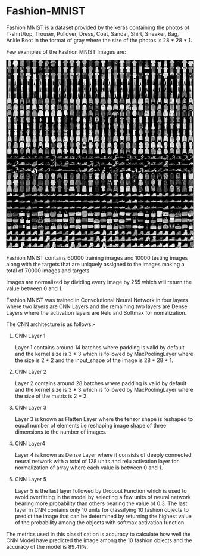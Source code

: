 # Fashion-MNIST

Fashion MNIST is a dataset provided by the keras containing the photos of T-shirt/top, Trouser, Pullover, Dress, Coat, Sandal, Shirt, Sneaker, Bag, Ankle Boot in the format of gray where the size of the photos is 28 * 28 * 1.

Few examples of the Fashion MNIST Images are: 

![Fashion MNIST](mnist.png)

Fashion MNIST contains 60000 training images and 10000 testing images along with the targets that are uniquely assigned to the images making a total of 70000 images and targets.

Images are normalized by dividing every image by 255 which will return the value between 0 and 1.

Fashion MNIST was trained in Convolutional Neural Network in four layers where two layers are CNN Layers and the remaining two layers are Dense Layers where the activation layers are Relu and Softmax for nomalization.

The CNN architecture is as follows:-

   1. CNN Layer 1
      
      Layer 1 contains around 14 batches where padding is valid by default and the kernel size is 3 * 3 
      which is followed by MaxPoolingLayer where the size is 2 * 2 and the input_shape of the image is 28 * 28 * 1.
      
   2. CNN Layer 2
      
      Layer 2 contains around 28 batches where padding is valid by default and the kernel size is 3 * 3 
      which is followed by MaxPoolingLayer where the size of the matrix is 2 * 2.
     
   3. CNN Layer 3
      
      Layer 3 is known as Flatten Layer where the tensor shape is reshaped to equal number of elements i.e 
      reshaping image  shape of three dimensions to the number of images.

   4. CNN Layer4 
      
      Layer 4 is known as Dense Layer where it consists of deeply connected neural network with a total of 128 units and           relu activation layer for normalization of array where each value is between 0 and 1.

   5. CNN Layer 5
      
      Layer 5 is the last layer followed by Dropout Function which is used to avoid overfitting in the model by selecting a       few units of neural network bearing more probability than others bearing the value of 0.3. The last layer in CNN             contains only 10 units for classifying 10 fashion objects to predict the image that can be determined by returning the       highest value of the probability among the objects with softmax activation function.
       
The metrics used in this classification is accuracy to calculate how well the CNN Model have predicted the image among the 10 fashion objects and the accuracy of the model is 89.41%.
